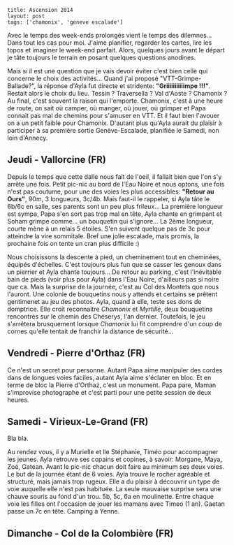 ```
title: Ascension 2014
layout: post
tags: ['chamonix', 'geneve escalade']
```

Avec le temps des week-ends prolongés vient le temps des dilemnes... Dans tout les cas pour moi. J'aime planifier, regarder les cartes, lire les topos et imaginer le week-end parfait. Alors, quelques jours avant le départ je tâte toujours le terrain en posant quelques questions anodines.

Mais si il est une question que je vais devoir éviter c'est bien celle qui concerne le choix des activités... Quand j'ai proposé "VTT-Grimpe-Ballade?", la réponse d'Ayla fut directe et stridente: **"Griiiiiiiiiiimpe !!!"**. Restait alors le choix du lieu. Tessin ? Traversella ? Val d'Aoste ? Chamonix ? Au final, c'est souvent la raison qui l'emporte. Chamonix, c'est à une heure de route, on sait où camper, où manger, où jouer, où grimper et Papa connait pas mal de chemins pour s'amuser en VTT. Et il faut bien l'avouer on a un petit faible pour Chamonix. D'autant plus qu'Ayla aurait du plaisir à participer à sa première sortie Genève-Escalade, planifiée le Samedi, non loin d'Annecy.

## Jeudi - Vallorcine (FR)

Depuis le temps que cette dalle nous fait de l'oeil, il fallait bien que l'on s'y arrête une fois. Petit pic-nic au bord de l'Eau Noire et nous optons, une fois n'est pas coutume, pour une des voies les plus accessibles: **"Retour au Ours"**, 90m, 3 longueurs, 3c/4b. Mais faut-il le rappeler, si Ayla tâte le 6b/6c en salle, ses parents sont un peu plus frileux... La première longueur est sympa, Papa s'en sort pas trop mal en tête, Ayla chante en grimpant et Soham grimpe comme... un bouquetin qui s'ignore... La 2ème longueur, courte mène à un relais 5 étoiles. S'en suivent quelque pas de 3c pour atteindre la vire sommitale. Bref une jolie escalade, mais promis, la prochaine fois on tente un cran plus difficile :)

Nous choisissons la descente à pied, un cheminement tout en cheminées, équipés d'échelles. C'est toujours plus fun que se casser les genoux dans un pierrier et Ayla chante toujours...
De retour au parking, c'est l'inévitable bain de pieds (voir plus pour Ayla) dans l'Eau Noire, d'ailleurs pas si noire que ca. Mais la surprise de la journée, c'est au Col des Montets que nous l'auront. Une colonie de bouquetins nous y attends et certains se prêtent gentimenet au jeu des photos. Ayla, quand à elle, teste ses dons de domptrice. Elle croit reconnaitre *Chamonix* et *Myrtille*, deux bouquetins rencontrés sur le chemin des Chéserys, l'an dernier. Toutefois, le jeu s'arrêtera brusquement lorsque *Chamonix* lui fit comprendre d'un coup de cornes qu'elle tentait de franchir la distance de sécurité...

## Vendredi - Pierre d'Orthaz (FR)

Ce n'est un secret pour personne. Autant Papa aime manipuler des cordes dans de longues voies faciles, autant Ayla aime s'éclater en bloc. Et en terme de bloc la Pierre d'Orthaz, c'est un monument. Papa pare, Maman s'improvise photographe  et c'est parti pour une petite session de deux heures.  

## Samedi - Virieux-Le-Grand (FR)

Bla bla.

Au rendez vous, il y a Murielle et lle Stéphanie, Timéo pour accompagner les jeunes. Ayla retrouve ses copains et copines, à savoir: Morgane, Maya, Zoé, Gatean. Avant le pic-nic chacun doit faire au minimum ses deux voies. Le but de la journée étant de 6 voies. Ayla  trouve le rocher agréable et structuré, mais jamais trop rugeux. Elle a du plaisir à découvrir un type de voie auquelle elle n'est pas habituée. La seule mauvaise surprise sera une chauve souris au fond d'un trou. 5b, 5c, 6a en moulinette. Entre chaque voie les filles ont l'occasion de jouer les mamans avec Timeo (1 an). Gaetan passe un 7c en tête. Camping à Yenne.

## Dimanche - Col de la Colombière (FR)
